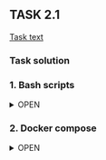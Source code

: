 ## TASK 2.1
[Task text](task_text_2.1.png)


### Task solution

### 1. Bash scripts
<details>
  <summary>OPEN</summary>

1. **[Install NGINX script](install_nginx.sh)**
2. **[Install HAproxy and Keepalived script](install_haproxy_keepalived.sh)**

![schema](task_2.1_schema.png)  

- VM-1 (192.168.57.4): NGINX webserver # 1  
- VM-2 (192.168.57.5): NGINX webserver # 2  
- VM-3 (192.168.57.6): HAproxy and Keepalived server # 1 (master node)  
- VM-4 (192.168.57.7): HAproxy and Keepalived server # 2 (backup node)  
- Keepalived floating (virtual) IP: 192.168.57.10  

  
### Validation of working balancer and keepalived router failover:
![task_2.1.gif](task_2.1.gif)

---

#### Run NGINX installing script on VM-1
```console
cd ~
wget -N https://raw.githubusercontent.com/sudmed/servionica_cloud_task/main/task_2.1/install_haproxy_keepalived.sh
sudo chmod +x install_haproxy_keepalived.sh
sudo ./install_nginx.sh -c="<H1>Hello World! <br /> Server 1</H1>"
```
[STDOUT](VM-1_output.txt)  

---

#### Run NGINX installing script on VM-2
```console
cd ~
wget -N https://raw.githubusercontent.com/sudmed/servionica_cloud_task/main/task_2.1/install_haproxy_keepalived.sh
sudo chmod +x install_haproxy_keepalived.sh
sudo ./install_nginx.sh -c="<H1>Hello World! <br /> Server 2</H1>"
```
[STDOUT](VM-2_output.txt)  

---

#### Run HAproxy and Keepalived installing script on VM-3 (master node)
```console
cd ~
wget -N https://raw.githubusercontent.com/sudmed/servionica_cloud_task/main/task_2.1/install_haproxy_keepalived.sh
sudo chmod +x install_haproxy_keepalived.sh
sudo ./install_haproxy_keepalived.sh -n=192.168.57.6 -s=master -v=192.168.57.10 -w1=192.168.57.4 -w2=192.168.57.5 -p="eyhZK+8TmdkWLH+SXuQ="
```
[STDOUT](VM-3_output.txt)  

---

#### Run HAproxy and Keepalived installing script on VM-4 (backup node)
```console
cd ~
wget -N https://raw.githubusercontent.com/sudmed/servionica_cloud_task/main/task_2.1/install_haproxy_keepalived.sh
sudo chmod +x install_haproxy_keepalived.sh
sudo ./install_haproxy_keepalived.sh -n=192.168.57.7 -s=backup -v=192.168.57.10 -w1=192.168.57.4 -w2=192.168.57.5 -p="eyhZK+8TmdkWLH+SXuQ="
```
[STDOUT](VM-4_output.txt)  
</details>

### 2. Docker compose
<details>
  <summary>OPEN</summary>

**Infra:**  
```text
One node architecture.
  
Docker container NGINX-1:
    IP: 192.168.57.3
    Port HTTP: 81
    Instances:
        - nginx #1

Docker container NGINX-2:
    IP: 192.168.57.3
    Port HTTP: 82
    Instances:
        - nginx #2

Docker container HAPROXY:
    IP: 192.168.57.3
    Port HTTP: 91
    Instances:
        - haproxy
        - keepalived
```

  **Files:**  
1. **[docker-compose.yml](compose/docker-compose.yml)**  
2. **[additional files](compose/)**

### Validation of working balancer:
![task_2.1_compose.gif](compose/task_2.1_compose.gif)
  
</details>
